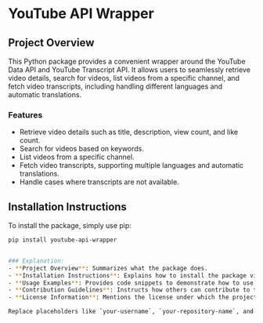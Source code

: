 # YouTube API Wrapper

## Project Overview

This Python package provides a convenient wrapper around the YouTube Data API and YouTube Transcript API. It allows users to seamlessly retrieve video details, search for videos, list videos from a specific channel, and fetch video transcripts, including handling different languages and automatic translations.

### Features
- Retrieve video details such as title, description, view count, and like count.
- Search for videos based on keywords.
- List videos from a specific channel.
- Fetch video transcripts, supporting multiple languages and automatic translations.
- Handle cases where transcripts are not available.

## Installation Instructions

To install the package, simply use pip:

```bash
pip install youtube-api-wrapper


### Explanation:
- **Project Overview**: Summarizes what the package does.
- **Installation Instructions**: Explains how to install the package via pip or from the source.
- **Usage Examples**: Provides code snippets to demonstrate how to use the package.
- **Contribution Guidelines**: Instructs how others can contribute to the project.
- **License Information**: Mentions the license under which the project is released.

Replace placeholders like `your-username`, `your-repository-name`, and `'YOUR_API_KEY'` with actual values specific to your project. This README should help users and contributors understand and use your package effectively.

